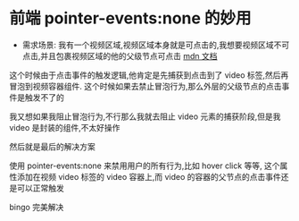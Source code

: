 # 前端 pointer-events:none 的妙用

- 需求场景: 我有一个视频区域,视频区域本身就是可点击的,我想要视频区域不可点击,并且包裹视频区域的他的父级节点可点击
  [mdn 文档](https://developer.mozilla.org/zh-CN/docs/Web/CSS/pointer-events)

这个时候由于点击事件的触发逻辑,他肯定是先捕获到点击到了 video 标签,然后再冒泡到视频容器组件. 这个时候如果去禁止冒泡行为,那么外层的父级节点的点击事件是触发不了的

我又想如果我阻止冒泡行为,不行那么我就去阻止 video 元素的捕获阶段,但是我 video 是封装的组件,不太好操作

然后就是最后的解决方案

使用 pointer-events:none 来禁用用户的所有行为,比如 hover click 等等, 这个属性添加在视频 video 标签的 video 容器上,而 video 的容器的父节点的点击事件还是可以正常触发

bingo
完美解决